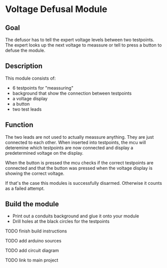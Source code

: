 # Voltage Defusal Module

## Goal

The defusor has to tell the expert voltage levels between two testpoints.
The expert looks up the next voltage to meassure or tell to press a button to defuse the module.

## Description

This module consists of:
- 6 testpoints for "meassuring"
- background that show the connection between testpoints
- a voltage display
- a button
- two test leads

## Function

The two leads are not used to actually meassure anything. They are just connected to each other. When inserted into testpoints, the mcu will deteremine which testpoints are now connected and display a predetermined voltage on the display. 

When the button is pressed the mcu checks if the correct testpoints are connected and that the button was pressed when the voltage display is showing the correct voltage.  

If that's the case this modules is successfully disarmed. Otherwise it counts as a failed attempt.

## Build the module

- Print out a conduits background and glue it onto your module
- Drill holes at the black circles for the testpoints

TODO finish build instructions

TODO add arduino sources

TODO add circuit diagram

TODO link to main project


